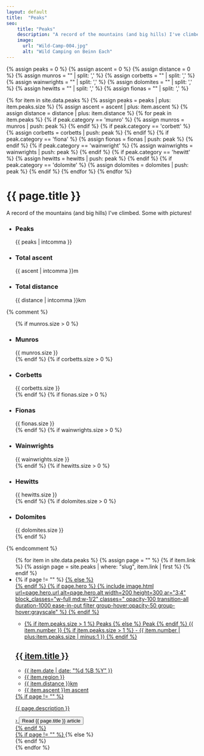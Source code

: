 ```yaml
---
layout: default
title:  "Peaks"
seo:
    title: "Peaks"
    description: "A record of the mountains (and big hills) I've climbed."
    image:
      url: "Wild-Camp-004.jpg"
      alt: "Wild Camping on Beinn Each"
---
```

{% assign peaks = 0 %}
{% assign ascent = 0 %}
{% assign distance = 0 %}
{% assign munros = "" | split: ',' %}
{% assign corbetts = "" | split: ',' %}
{% assign wainwrights = "" | split: ',' %}
{% assign dolomites = "" | split: ',' %}
{% assign hewitts = "" | split: ',' %}
{% assign fionas = "" | split: ',' %}

{% for item in site.data.peaks %}
  {% assign peaks = peaks | plus: item.peaks.size %}
  {% assign ascent = ascent | plus: item.ascent %}
  {% assign distance = distance  | plus: item.distance %}
  {% for peak in item.peaks %}
    {% if peak.category == 'munro' %}
      {% assign munros = munros | push: peak %}
    {% endif %}
    {% if peak.category == 'corbett' %}
      {% assign corbetts = corbetts | push: peak %}
    {% endif %}
    {% if peak.category == 'fiona' %}
      {% assign fionas = fionas | push: peak %}
    {% endif %}
    {% if peak.category == 'wainwright' %}
      {% assign wainwrights = wainwrights | push: peak %}
    {% endif %}
    {% if peak.category == 'hewitt' %}
      {% assign hewitts = hewitts | push: peak %}
    {% endif %}
    {% if peak.category == 'dolomite' %}
      {% assign dolomites = dolomites | push: peak %}
    {% endif %}
  {% endfor %}
{% endfor %}

<div class="md:w-9/12 md:ml-auto md:pl-8 pt-10 md:pt-12 lg:pt-16 pb-24 md:pb-40 px-8">
  <h1 class="font-display text-4xl md:text-6xl lg:text-7xl mb-0 pb-0 fade-down anim-delay-200">{{ page.title }}</h1>
  <div class="w-full lg:w-2/3 fade-down anim-delay-400">
    <p>A record of the mountains (and big hills) I've climbed. Some with pictures!</p>
  </div>

  <!-- Stats -->
  <div class="flex flex-wrap justify-between gap-x-8 gap-y-4 py-4 border-t border-b">
    <ul class="flex flex-wrap gap-x-8 gap-y-4">
      <li class="text-slide-up animate-stepped">
        <h3 class="font-bold mb-4">Peaks</h3>
        <span class="text-xl py-1 px-2 border br-orange c-orange">{{ peaks | intcomma }}</span>
      </li>
      <li class="text-slide-up animate-stepped">
        <h3 class="font-bold mb-4">Total ascent</h3>
        <span class="text-xl py-1 px-2 border br-orange c-orange">{{ ascent | intcomma }}m</span>
      </li>
      <li class="text-slide-up animate-stepped">
        <h3 class="font-bold mb-4">Total distance</h3>
        <span class="text-xl py-1 px-2 border br-orange c-orange">{{ distance | intcomma }}km</span>
      </li>
    </ul>
    {% comment %}
    <ul class="flex flex-wrap gap-x-8 gap-y-4">
      {% if munros.size > 0 %}
      <li class="text-slide-up animate-stepped">
        <h3 class="font-bold mb-4">Munros</h3>
        <span class="text-xl py-1 px-2 border br-orange c-orange">{{ munros.size }}</span>
      </li>
      {% endif %}
      {% if corbetts.size > 0 %}
      <li class="text-slide-up animate-stepped">
        <h3 class="font-bold mb-4">Corbetts</h3>
        <span class="text-xl py-1 px-2 border br-orange c-orange">{{ corbetts.size }}</span>
      </li>
      {% endif %}
      {% if fionas.size > 0 %}
      <li class="text-slide-up animate-stepped">
        <h3 class="font-bold mb-4">Fionas</h3>
        <span class="text-xl py-1 px-2 border br-orange c-orange">{{ fionas.size }}</span>
      </li>
      {% endif %}
      {% if wainwrights.size > 0 %}
      <li class="text-slide-up animate-stepped">
        <h3 class="font-bold mb-4">Wainwrights</h3>
        <span class="text-xl py-1 px-2 border br-orange c-orange">{{ wainwrights.size }}</span>
      </li>
      {% endif %}
      {% if hewitts.size > 0 %}
      <li class="text-slide-up animate-stepped">
        <h3 class="font-bold mb-4">Hewitts</h3>
        <span class="text-xl py-1 px-2 border br-orange c-orange">{{ hewitts.size }}</span>
      </li>
      {% endif %}
      {% if dolomites.size > 0 %}
      <li class="text-slide-up animate-stepped">
        <h3 class="font-bold mb-4">Dolomites</h3>
        <span class="text-xl py-1 px-2 border br-orange c-orange">{{ dolomites.size }}</span>
      </li>
      {% endif %}
    </ul>
    {% endcomment %}
  </div>

  <ul class="flex flex-col gap-16 py-4 xl:py-8">
    {% for item in site.data.peaks %}
    {% assign page = "" %}
    {% if item.link %}
      {% assign page = site.peaks | where: "slug", item.link | first %}
    {% endif %}
    <li class="peak-nav-item group animate-stepped text-slide-up">
      {% if page != "" %}
        <a href="{{ page.url }}" class="flex flex-col gap-4 lg:flex-row lg:items-center lg:gap-8">
      {% else %}
        <article class="flex flex-col gap-4 lg:flex-row lg:items-center lg:gap-8">
      {% endif %}
      {% if page.hero %}
        {% include image.html url=page.hero.url alt=page.hero.alt width=200 height=300 ar="3:4" block_classes="w-full md:w-1/2" classes=" opacity-100 transition-all duration-1000 ease-in-out filter group-hover:opacity-50 group-hover:grayscale"  %}
      {% endif %}
        <div class="flex {% if item.link %} flex-col items-start gap-2 {% else %} flex-wrap items-end gap-4 {% endif %} w-full py-4">
          <ul class="flex flex-row gap-2">
            <li class="font-bold {% if item.link %} text-lg {% else %} text-md {% endif %} b-black c-white px-2 py-1 transition-all duration-1000 ease-in-out">
              {% if item.peaks.size > 1 %} Peaks {% else %} Peak {% endif %}
              {{ item.number }}
              {% if item.peaks.size > 1 %}
              - {{ item.number | plus:item.peaks.size | minus:1 }}
              {% endif %}
            </li>
          </ul>
          <h2 class="{% if item.link %} text-2xl md:text-3xl xl:text-4xl {% else %} text-xl md:text-2xl xl:text-3xl leading-none {% endif %} font-display tracking-wide inline">
            {{ item.title }}
          </h2>
          <ul class="flex flex-wrap gap-2 {% if item.link %} {% else %}w-full shrink-0 {% endif %}">
            <li>
              <time datetime="{{ item.date | date: '%Y-%m-%d' }}" class="">{{ item.date | date: "%d %B %Y" }}</time>
            </li>
            <li class="before:content-['•'] before:mr-2">{{ item.region }}</li>
            <li class="before:content-['•'] before:mr-2">{{ item.distance }}km</li>
            <li class="before:content-['•'] before:mr-2">{{ item.ascent }}m ascent</li>
          </ul>
          {% if page != "" %}
            <p class="max-w-prose mb-4 md:mb-8">{{ page.description }}</p>
            <div class="text-slide-up anim-delay-500 flex items-center gap-2 relative z-10 md:mt-4">
              <span>&rsaquo;</span>
              <button class="peak-nav-button text-lg font-display tracking-wide underline md:no-underline md:text-2xl">Read <span class="sr-only">{{ page.title }}</span> article</button>
            </div>
          {% endif %}
        </div>
      {% if page != "" %}
        </a>
      {% else %}
        </article>
      {% endif %}
    </li>
    {% endfor %}
  </ul>


  
</div>
